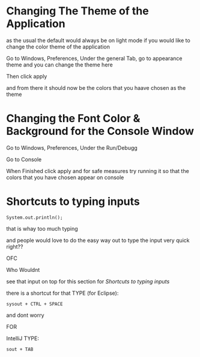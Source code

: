 # Changing The Theme of the Application
as the usual the default would always be on light mode if you would like to change the color theme of the application

Go to Windows, Preferences, Under the general Tab, go to appearance theme and you can change the theme here

Then click apply

and from there it should now be the colors that you haave chosen as the theme

# Changing the Font Color & Background for the Console Window
Go to Windows, Preferences, Under the Run/Debugg

Go to Console

When Finished click apply and for safe measures try running it so that the colors that you have chosen appear on console

# Shortcuts to typing inputs
```
System.out.println();
```
that is whay too much typing

and people would love to do the easy way out to type the input very quick right??

OFC

Who Wouldnt

see that input on top for this section for *Shortcuts to typing inputs*

there is a shortcut for that 
TYPE (for Eclipse):
```
sysout + CTRL + SPACE
```
and dont worry

FOR 

IntelliJ TYPE:
```
sout + TAB
```
